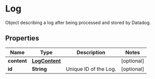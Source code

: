 

# Log

Object describing a log after being processed and stored by Datadog.
## Properties

Name | Type | Description | Notes
------------ | ------------- | ------------- | -------------
**content** | [**LogContent**](LogContent.md) |  |  [optional]
**id** | **String** | Unique ID of the Log. |  [optional]



